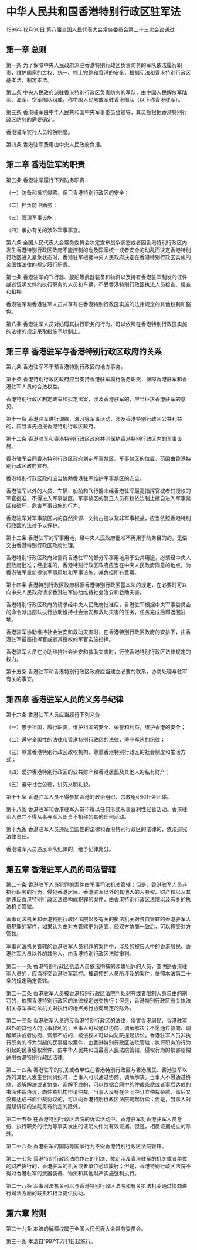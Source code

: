 # 中华人民共和国香港特别行政区驻军法

1996年12月30日 第八届全国人民代表大会常务委员会第二十三次会议通过



## 第一章 总则

第一条 为了保障中央人民政府派驻香港特别行政区负责防务的军队依法履行职责，维护国家的主权、统一、领土完整和香港的安全，根据宪法和香港特别行政区基本法，制定本法。

第二条 中央人民政府派驻香港特别行政区负责防务的军队，由中国人民解放军陆军、海军、空军部队组成，称中国人民解放军驻香港部队（以下称香港驻军）。

第三条 香港驻军由中华人民共和国中央军事委员会领导，其员额根据香港特别行政区防务的需要确定。

香港驻军实行人员轮换制度。

第四条 香港驻军费用由中央人民政府负担。

## 第二章 香港驻军的职责

第五条 香港驻军履行下列防务职责：

（一）防备和抵抗侵略，保卫香港特别行政区的安全；

（二）担负防卫勤务；

（三）管理军事设施；

（四）承办有关的涉外军事事宜。

第六条 全国人民代表大会常务委员会决定宣布战争状态或者因香港特别行政区内发生香港特别行政区政府不能控制的危及国家统一或者安全的动乱而决定香港特别行政区进入紧急状态时，香港驻军根据中央人民政府决定在香港特别行政区实施的全国性法律的规定履行职责。

第七条 香港驻军的飞行器、舰船等武器装备和物资以及持有香港驻军制发的证件或者证明文件的执行职务的人员和车辆，不受香港特别行政区执法人员检查、搜查和扣押。

香港驻军和香港驻军人员并享有在香港特别行政区实施的法律规定的其他权利和豁免。

第八条 香港驻军人员对妨碍其执行职务的行为，可以依照在香港特别行政区实施的法律的规定采取措施予以制止。

## 第三章 香港驻军与香港特别行政区政府的关系

第九条 香港驻军不干预香港特别行政区的地方事务。

第十条 香港特别行政区政府应当支持香港驻军履行防务职责，保障香港驻军和香港驻军人员的合法权益。

香港特别行政区制定政策和拟定法案，涉及香港驻军的，应当征求香港驻军的意见。

第十一条 香港驻军进行训练、演习等军事活动，涉及香港特别行政区公共利益的，应当事先通报香港特别行政区政府。

第十二条 香港驻军和香港特别行政区政府共同保护香港特别行政区内的军事设施。

香港驻军会同香港特别行政区政府划定军事禁区。军事禁区的位置、范围由香港特别行政区政府宣布。

香港特别行政区政府应当协助香港驻军维护军事禁区的安全。

香港驻军以外的人员、车辆、船舶和飞行器未经香港驻军最高指挥官或者其授权的军官批准，不得进入军事禁区。军事禁区的警卫人员有权依法制止擅自进入军事禁区和破坏、危害军事设施的行为。

香港驻军对军事禁区内的自然资源、文物古迹以及非军事权益，应当依照香港特别行政区的法律予以保护。

第十三条 香港驻军的军事用地，经中央人民政府批准不再用于防务目的的，无偿交由香港特别行政区政府处理。

香港特别行政区政府如需将香港驻军的部分军事用地用于公共用途，必须经中央人民政府批准；经批准的，香港特别行政区政府应当在中央人民政府同意的地点，为香港驻军重新提供军事用地和军事设施，并负担所有费用。

第十四条 香港特别行政区政府根据香港特别行政区基本法的规定，在必要时可以向中央人民政府请求香港驻军协助维持社会治安和救助灾害。

香港特别行政区政府的请求经中央人民政府批准后，香港驻军根据中央军事委员会的命令派出部队执行协助维持社会治安和救助灾害的任务，任务完成后即返回驻地。

香港驻军协助维持社会治安和救助灾害时，在香港特别行政区政府的安排下，由香港驻军最高指挥官或者其授权的军官实施指挥。

香港驻军人员在协助维持社会治安和救助灾害时，行使香港特别行政区法律规定的权力。

第十五条 香港驻军和香港特别行政区政府应当建立必要的联系，协商处理与驻军有关的事宜。

## 第四章 香港驻军人员的义务与纪律

第十六条 香港驻军人员应当履行下列义务：

（一）忠于祖国，履行职责，维护祖国的安全、荣誉和利益，维护香港的安全；

（二）遵守全国性的法律和香港特别行政区的法律，遵守军队的纪律；

（三）尊重香港特别行政区政权机构，尊重香港特别行政区的社会制度和生活方式；

（四）爱护香港特别行政区的公共财产和香港居民及其他人的私有财产；

（五）遵守社会公德，讲究文明礼貌。

第十七条 香港驻军人员不得参加香港的政治组织、宗教组织和社会团体。

第十八条 香港驻军和香港驻军人员不得以任何形式从事营利性经营活动。香港驻军人员并不得从事与军人职责不相称的其他任何活动。

第十九条 香港驻军人员违反全国性的法律和香港特别行政区的法律的，依法追究法律责任。

香港驻军人员违反军队纪律的，给予纪律处分。

## 第五章 香港驻军人员的司法管辖

第二十条 香港驻军人员犯罪的案件由军事司法机关管辖；但是，香港驻军人员非执行职务的行为，侵犯香港居民、香港驻军以外的其他人的人身权、财产权以及其他违反香港特别行政区法律构成犯罪的案件，由香港特别行政区法院以及有关的执法机关管辖。

军事司法机关和香港特别行政区法院以及有关的执法机关对各自管辖的香港驻军人员犯罪的案件，如果认为由对方管辖更为适宜，经双方协商一致后，可以移交对方管辖。

军事司法机关管辖的香港驻军人员犯罪的案件中，涉及的被告人中的香港居民、香港驻军人员以外的其他人，由香港特别行政区法院审判。

第二十一条 香港特别行政区执法人员依法拘捕的涉嫌犯罪的人员，查明是香港驻军人员的，应当移交香港驻军羁押。被羁押的人员所涉及的案件，依照本法第二十条的规定确定管辖。

第二十二条 香港驻军人员被香港特别行政区法院判处剥夺或者限制人身自由的刑罚的，依照香港特别行政区的法律规定送交执行；但是，香港特别行政区有关执法机关与军事司法机关对执行的地点另行协商确定的除外。

第二十三条 香港驻军人员违反香港特别行政区的法律，侵害香港居民、香港驻军以外的其他人的民事权利的，当事人可以通过协商、调解解决；不愿通过协商、调解解决或者协商、调解不成的，被侵权人可以向法院提起诉讼。香港驻军人员非执行职务的行为引起的民事侵权案件，由香港特别行政区法院管辖；执行职务的行为引起的民事侵权案件，由中华人民共和国最高人民法院管辖，侵权行为的损害赔偿适用香港特别行政区法律。

第二十四条 香港驻军的机关或者单位在香港特别行政区与香港居民、香港驻军以外的其他人发生合同纠纷时，当事人可以通过协商、调解解决。当事人不愿通过协商、调解解决或者协商、调解不成的，可以依据合同中的仲裁条款或者事后达成的书面仲裁协议，向仲裁机构申请仲裁。当事人没有在合同中订立仲裁条款，事后又没有达成书面仲裁协议的，可以向香港特别行政区法院提起诉讼；但是，当事人对提起诉讼的法院另有约定的除外。

第二十五条 在香港特别行政区法院的诉讼活动中，香港驻军对香港驻军人员身份、执行职务的行为等事实发出的证明文件为有效证据。但是，相反证据成立的除外。

第二十六条 香港驻军的国防等国家行为不受香港特别行政区法院管辖。

第二十七条 香港特别行政区法院作出的判决、裁定涉及香港驻军的机关或者单位的财产执行的，香港驻军的机关或者单位必须履行；但是，香港特别行政区法院不得对香港驻军的武器装备、物资和其他财产实施强制执行。

第二十八条 军事司法机关可以与香港特别行政区法院和有关执法机关通过协商进行司法方面的联系和相互提供协助。

## 第六章 附则

第二十九条 本法的解释权属于全国人民代表大会常务委员会。

第三十条 本法自1997年7月1日起施行。